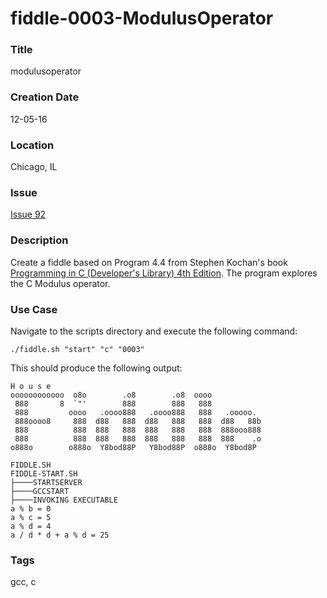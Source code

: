fiddle-0003-ModulusOperator
======

### Title

modulusoperator


### Creation Date

12-05-16


### Location

Chicago, IL


### Issue

[Issue 92](https://github.com/bradyhouse/house/issues/92)


### Description

Create a fiddle based on Program 4.4 from Stephen Kochan's book [Programming in C (Developer's Library) 4th Edition](http://a.co/1QJ9MDN).  The program explores the C Modulus operator.


### Use Case

Navigate to the scripts directory and execute the following command:

    ./fiddle.sh "start" "c" "0003"
    
This should produce the following output:

    H o u s e
    oooooooooooo  o8o        .o8        .o8  oooo
     888       8  `"'        888        888   888
     888         oooo   .oooo888   .oooo888   888   .ooooo.
     888oooo8     888  d88   888  d88   888   888  d88   88b
     888          888  888   888  888   888   888  888ooo888
     888          888  888   888  888   888   888  888    .o
    o888o        o888o  Y8bod88P   Y8bod88P  o888o  Y8bod8P
    
    FIDDLE.SH
    FIDDLE-START.SH
    ├────STARTSERVER
    ├────GCCSTART
    ├────INVOKING EXECUTABLE
    a % b = 0
    a % c = 5
    a % d = 4
    a / d * d + a % d = 25
    

### Tags

gcc, c

